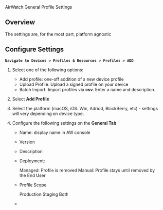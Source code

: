 AirWatch General Profile Settings

## Overview

The settings are, for the most part, platform agnostic 

## Configure Settings

**`Navigate to Devices > Profiles & Resources > Profiles > ADD`** 

1.  Select one of the following options:

    -   Add profile: one-off addition of a new device profile
    -   Upload Profile: Upload a signed profile on your device 
    -   Batch Import: Import profiles via **csv**. Enter a name and description.

2.  Select **Add Profile**

3.  Select the platform (macOS, iOS. Win, Adriod, BlackBerry, etc) - settings
    will very depending on device type.

4.  Configure the following settings on the **General Tab**

    -   Name: display name in AW console
    -   Version
    -   Description 
    -   Deployment: 
        
        Managed: Profile is removed
        Manual: Profile stays until removed by the End User

    -   Profile Scope

        Production
        Staging 
        Both

    -   
